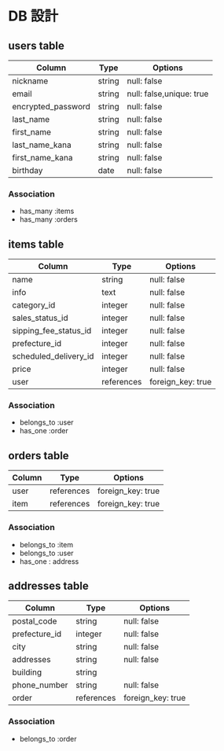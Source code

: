 # DB 設計

## users table

| Column             | Type                | Options                  |
|--------------------|---------------------|--------------------------|
| nickname           | string              | null: false              |
| email              | string              | null: false,unique: true |
| encrypted_password | string              | null: false              |
| last_name          | string              | null: false              |
| first_name         | string              | null: false              |
| last_name_kana     | string              | null: false              |
| first_name_kana    | string              | null: false              |
| birthday           | date                | null: false              |

### Association

* has_many :items
* has_many :orders

## items table

| Column                         | Type       | Options           |
|--------------------------------|------------|-------------------|
| name                           | string     | null: false       |
| info                           | text       | null: false       |
| category_id                    | integer    | null: false       |
| sales_status_id                | integer    | null: false       |
| sipping_fee_status_id          | integer    | null: false       |
| prefecture_id                  | integer    | null: false       |
| scheduled_delivery_id          | integer    | null: false       |
| price                          | integer    | null: false       |
| user                           | references | foreign_key: true |

### Association

- belongs_to :user
- has_one :order

## orders table

| Column      | Type       | Options                 |
|-------------|------------|-------------------------|
| user        | references | foreign_key: true       |
| item        | references | foreign_key: true       |

### Association

- belongs_to :item
- belongs_to :user
- has_one : address

## addresses table

| Column                    | Type       | Options           |
|---------------------------|------------|-------------------|
| postal_code               | string     | null: false       |
| prefecture_id             | integer    | null: false       |
| city                      | string     | null: false       |
| addresses                 | string     | null: false       |
| building                  | string     |                   |
| phone_number              | string     | null: false       |
| order                     | references | foreign_key: true |
### Association

- belongs_to :order
